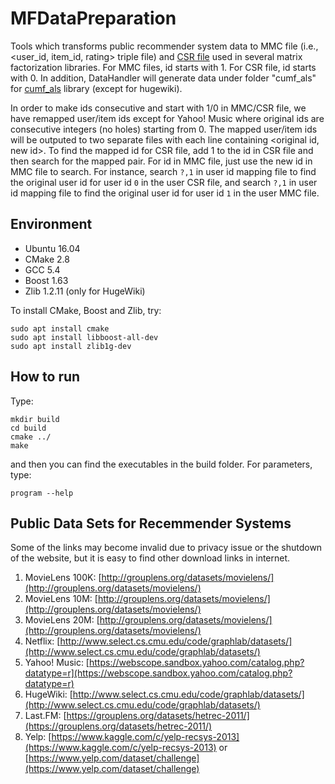 # MFDataPreparation

Tools which transforms public recommender system data to MMC file (i.e., <user_id, item_id, rating> triple file) and [CSR file](https://en.wikipedia.org/wiki/Sparse_matrix#Compressed_sparse_row_.28CSR.2C_CRS_or_Yale_format.29) used in several matrix factorization libraries. For MMC files, id starts with 1. For CSR file, id starts with 0. In addition, DataHandler will generate data under folder "cumf_als" for [cumf_als](https://github.com/cuMF/cumf_als) library (except for hugewiki). 

In order to make ids consecutive and start with 1/0 in MMC/CSR file, we have remapped user/item ids except for Yahoo! Music where original ids are consecutive integers (no holes) starting from 0. The mapped user/item ids will be outputed to two separate files with each line containing <original id, new id>. To find the mapped id for CSR file, add 1 to the id in CSR file and then search for the mapped pair. For id in MMC file, just use the new id in MMC file to search. For instance, search `?,1` in user id mapping file to find the original user id for user id `0` in the user CSR file, and search `?,1` in user id mapping file to find the original user id for user id `1` in the user MMC file.

## Environment

- Ubuntu 16.04
- CMake 2.8
- GCC 5.4
- Boost 1.63 
- Zlib 1.2.11  (only for HugeWiki)

To install CMake, Boost and Zlib, try:

```
sudo apt install cmake
sudo apt install libboost-all-dev
sudo apt install zlib1g-dev
```

## How to run
Type:
```
mkdir build
cd build
cmake ../
make
```
and then you can find the executables in the build folder. For parameters, type:
```
program --help
```

## Public Data Sets for Recemmender Systems
Some of the links may become invalid due to privacy issue or the shutdown of the website, but it is easy to find other download links in internet. 

1. MovieLens 100K: [http://grouplens.org/datasets/movielens/](http://grouplens.org/datasets/movielens/) 
2. MovieLens 10M: [http://grouplens.org/datasets/movielens/](http://grouplens.org/datasets/movielens/) 
3. MovieLens 20M: [http://grouplens.org/datasets/movielens/](http://grouplens.org/datasets/movielens/) 
4. Netflix: [http://www.select.cs.cmu.edu/code/graphlab/datasets/](http://www.select.cs.cmu.edu/code/graphlab/datasets/) 
5. Yahoo! Music: [https://webscope.sandbox.yahoo.com/catalog.php?datatype=r](https://webscope.sandbox.yahoo.com/catalog.php?datatype=r)
6. HugeWiki: [http://www.select.cs.cmu.edu/code/graphlab/datasets/](http://www.select.cs.cmu.edu/code/graphlab/datasets/)
7. Last.FM: [https://grouplens.org/datasets/hetrec-2011/](https://grouplens.org/datasets/hetrec-2011/)
8. Yelp: [https://www.kaggle.com/c/yelp-recsys-2013](https://www.kaggle.com/c/yelp-recsys-2013) or [https://www.yelp.com/dataset/challenge](https://www.yelp.com/dataset/challenge)
